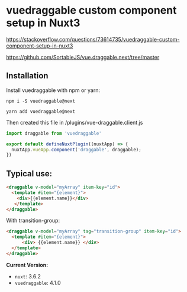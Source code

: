# vuedraggable custom component setup in Nuxt3

https://stackoverflow.com/questions/73614735/vuedraggable-custom-component-setup-in-nuxt3

https://github.com/SortableJS/vue.draggable.next/tree/master

## Installation

Install vuedraggable with npm or yarn:
```shell
npm i -S vuedraggable@next

yarn add vuedraggable@next
```

Then created this file in /plugins/vue-draggable.client.js
``` javascript
import draggable from 'vuedraggable'

export default defineNuxtPlugin((nuxtApp) => {
  nuxtApp.vueApp.component('draggable', draggable);
})
```

## Typical use:

```html
<draggable v-model="myArray" item-key="id">
  <template #item="{element}">
    <div>{{element.name}}</div>
   </template>
</draggable>
```
With transition-group:
```html
<draggable v-model="myArray" tag="transition-group" item-key="id">
  <template #item="{element}">
      <div> {{element.name}} </div>
  </template>
</draggable>
```

**Current Version:**  
- `nuxt`: 3.6.2
- `vuedraggable`: 4.1.0

